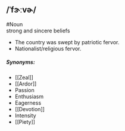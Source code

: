 ## /ˈfɝːvɚ/  
#Noun  
strong and sincere beliefs
	
- The country was swept by patriotic fervor.
- Nationalist/religious fervor.

##### Synonyms:
- [[Zeal]]
- [[Ardor]]
- Passion
- Enthusiasm
- Eagerness
- [[Devotion]]
- Intensity
- [[Piety]]